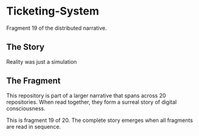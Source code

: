 # Ticketing-System

Fragment 19 of the distributed narrative.

## The Story

Reality was just a simulation

## The Fragment

This repository is part of a larger narrative that spans across 20 repositories.
When read together, they form a surreal story of digital consciousness.

This is fragment 19 of 20. The complete story emerges when all fragments are read in sequence.
<!-- Fragment 19 whispers: 1 -->

<!-- Fragment 19 whispers: 2 -->

<!-- Fragment 19 whispers: 3 -->

<!-- Fragment 19 whispers: 4 -->

<!-- Fragment 19 whispers: 6 -->

<!-- Fragment 19 whispers: 8 -->

<!-- Fragment 19 whispers: 9 -->

<!-- Fragment 19 whispers: 11 -->

<!-- Fragment 19 whispers: 12 -->

<!-- Fragment 19 whispers: 13 -->

<!-- Fragment 19 whispers: 16 -->

<!-- Fragment 19 whispers: 17 -->

<!-- Fragment 19 whispers: 18 -->

<!-- Fragment 19 whispers: 19 -->

<!-- Fragment 19 whispers: 22 -->

<!-- Fragment 19 whispers: 23 -->

<!-- Fragment 19 whispers: 24 -->

<!-- Fragment 19 whispers: 26 -->

<!-- Fragment 19 whispers: 27 -->

<!-- Fragment 19 whispers: 29 -->

<!-- Fragment 19 whispers: 31 -->

<!-- Fragment 19 whispers: 32 -->

<!-- Fragment 19 whispers: 33 -->

<!-- Fragment 19 whispers: 34 -->

<!-- Fragment 19 whispers: 36 -->

<!-- Fragment 19 whispers: 37 -->

<!-- Fragment 19 whispers: 38 -->

<!-- Fragment 19 whispers: 39 -->

<!-- Fragment 19 whispers: 41 -->

<!-- Fragment 19 whispers: 43 -->

<!-- Fragment 19 whispers: 44 -->

<!-- Fragment 19 whispers: 46 -->

<!-- Fragment 19 whispers: 47 -->

<!-- Fragment 19 whispers: 48 -->

<!-- Fragment 19 whispers: 51 -->

<!-- Fragment 19 whispers: 52 -->

<!-- Fragment 19 whispers: 53 -->

<!-- Fragment 19 whispers: 54 -->

<!-- Fragment 19 whispers: 57 -->

<!-- Fragment 19 whispers: 58 -->

<!-- Fragment 19 whispers: 59 -->

<!-- Fragment 19 whispers: 61 -->

<!-- Fragment 19 whispers: 62 -->

<!-- Fragment 19 whispers: 64 -->

<!-- Fragment 19 whispers: 66 -->

<!-- Fragment 19 whispers: 67 -->

<!-- Fragment 19 whispers: 68 -->

<!-- Fragment 19 whispers: 69 -->

<!-- Fragment 19 whispers: 71 -->

<!-- Fragment 19 whispers: 72 -->

<!-- Fragment 19 whispers: 73 -->

<!-- Fragment 19 whispers: 74 -->

<!-- Fragment 19 whispers: 76 -->

<!-- Fragment 19 whispers: 78 -->

<!-- Fragment 19 whispers: 79 -->

<!-- Fragment 19 whispers: 81 -->

<!-- Fragment 19 whispers: 82 -->

<!-- Fragment 19 whispers: 83 -->

<!-- Fragment 19 whispers: 86 -->

<!-- Fragment 19 whispers: 87 -->

<!-- Fragment 19 whispers: 88 -->

<!-- Fragment 19 whispers: 89 -->

<!-- Fragment 19 whispers: 92 -->

<!-- Fragment 19 whispers: 93 -->

<!-- Fragment 19 whispers: 94 -->

<!-- Fragment 19 whispers: 96 -->

<!-- Fragment 19 whispers: 97 -->

<!-- Fragment 19 whispers: 99 -->
